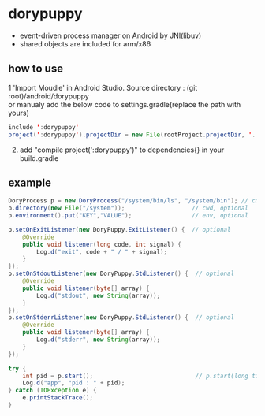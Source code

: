 # dorypuppy
* event-driven process manager on Android by JNI(libuv)
* shared objects are included for arm/x86

## how to use
1 'Import Moudle' in Android Studio. Source directory : (git root)/android/dorypuppy   
or manualy add the below code to settings.gradle(replace the path with yours)
```java
include ':dorypuppy'
project(':dorypuppy').projectDir = new File(rootProject.projectDir, '../../dorypuppy/android/dorypuppy')
```
2. add "compile project(':dorypuppy')" to dependencies{} in your build.gradle


## example
```java
DoryProcess p = new DoryProcess("/system/bin/ls", "/system/bin"); // cmd, args...
p.directory(new File("/system"));                   // cwd, optional
p.environment().put("KEY","VALUE");                 // env, optional

p.setOnExitListener(new DoryPuppy.ExitListener() {  // optional
    @Override
    public void listener(long code, int signal) {
        Log.d("exit", code + " / " + signal);
    }
});
p.setOnStdoutListener(new DoryPuppy.StdListener() {  // optional
    @Override
    public void listener(byte[] array) {
        Log.d("stdout", new String(array));
    }
});
p.setOnStderrListener(new DoryPuppy.StdListener() {  // optional
    @Override
    public void listener(byte[] array) {
        Log.d("stderr", new String(array));
    }
});

try {
    int pid = p.start();                             // p.start(long timeout)
    Log.d("app", "pid : " + pid);
} catch (IOException e) {
    e.printStackTrace();
}
```
